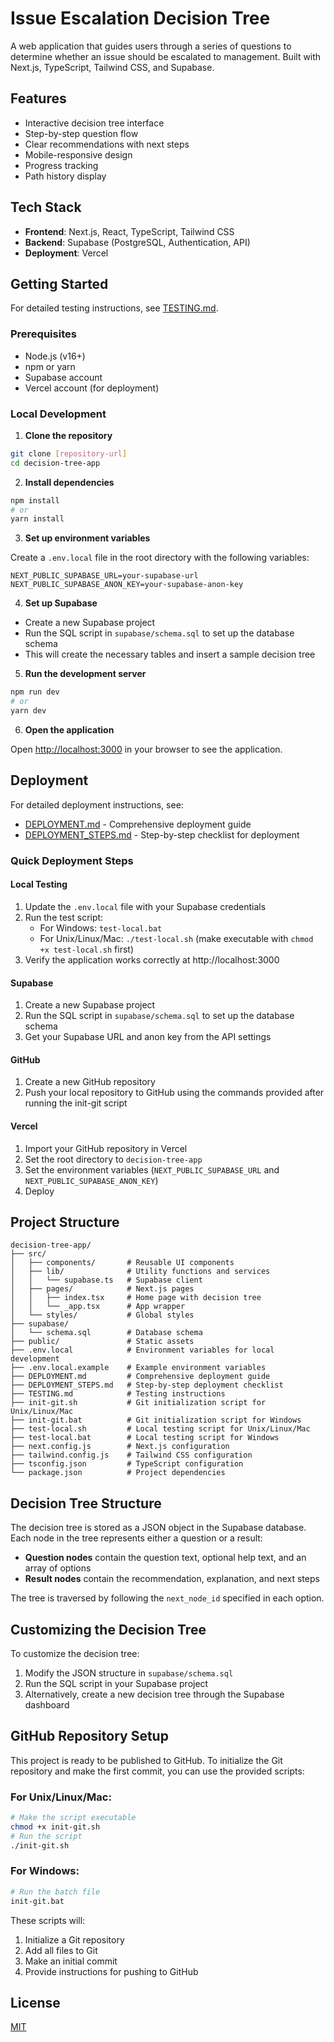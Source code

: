 
# Issue Escalation Decision Tree

A web application that guides users through a series of questions to determine whether an issue should be escalated to management. Built with Next.js, TypeScript, Tailwind CSS, and Supabase.

## Features

- Interactive decision tree interface
- Step-by-step question flow
- Clear recommendations with next steps
- Mobile-responsive design
- Progress tracking
- Path history display

## Tech Stack

- **Frontend**: Next.js, React, TypeScript, Tailwind CSS
- **Backend**: Supabase (PostgreSQL, Authentication, API)
- **Deployment**: Vercel

## Getting Started

For detailed testing instructions, see [TESTING.md](./TESTING.md).

### Prerequisites

- Node.js (v16+)
- npm or yarn
- Supabase account
- Vercel account (for deployment)

### Local Development

1. **Clone the repository**

```bash
git clone [repository-url]
cd decision-tree-app
```

2. **Install dependencies**

```bash
npm install
# or
yarn install
```

3. **Set up environment variables**

Create a `.env.local` file in the root directory with the following variables:

```
NEXT_PUBLIC_SUPABASE_URL=your-supabase-url
NEXT_PUBLIC_SUPABASE_ANON_KEY=your-supabase-anon-key
```

4. **Set up Supabase**

- Create a new Supabase project
- Run the SQL script in `supabase/schema.sql` to set up the database schema
- This will create the necessary tables and insert a sample decision tree

5. **Run the development server**

```bash
npm run dev
# or
yarn dev
```

6. **Open the application**

Open [http://localhost:3000](http://localhost:3000) in your browser to see the application.

## Deployment

For detailed deployment instructions, see:
- [DEPLOYMENT.md](./DEPLOYMENT.md) - Comprehensive deployment guide
- [DEPLOYMENT_STEPS.md](./DEPLOYMENT_STEPS.md) - Step-by-step checklist for deployment

### Quick Deployment Steps

#### Local Testing
1. Update the `.env.local` file with your Supabase credentials
2. Run the test script:
   - For Windows: `test-local.bat`
   - For Unix/Linux/Mac: `./test-local.sh` (make executable with `chmod +x test-local.sh` first)
3. Verify the application works correctly at http://localhost:3000

#### Supabase
1. Create a new Supabase project
2. Run the SQL script in `supabase/schema.sql` to set up the database schema
3. Get your Supabase URL and anon key from the API settings

#### GitHub
1. Create a new GitHub repository
2. Push your local repository to GitHub using the commands provided after running the init-git script

#### Vercel
1. Import your GitHub repository in Vercel
2. Set the root directory to `decision-tree-app`
3. Set the environment variables (`NEXT_PUBLIC_SUPABASE_URL` and `NEXT_PUBLIC_SUPABASE_ANON_KEY`)
4. Deploy

## Project Structure

```
decision-tree-app/
├── src/
│   ├── components/       # Reusable UI components
│   ├── lib/              # Utility functions and services
│   │   └── supabase.ts   # Supabase client
│   ├── pages/            # Next.js pages
│   │   ├── index.tsx     # Home page with decision tree
│   │   └── _app.tsx      # App wrapper
│   └── styles/           # Global styles
├── supabase/
│   └── schema.sql        # Database schema
├── public/               # Static assets
├── .env.local            # Environment variables for local development
├── .env.local.example    # Example environment variables
├── DEPLOYMENT.md         # Comprehensive deployment guide
├── DEPLOYMENT_STEPS.md   # Step-by-step deployment checklist
├── TESTING.md            # Testing instructions
├── init-git.sh           # Git initialization script for Unix/Linux/Mac
├── init-git.bat          # Git initialization script for Windows
├── test-local.sh         # Local testing script for Unix/Linux/Mac
├── test-local.bat        # Local testing script for Windows
├── next.config.js        # Next.js configuration
├── tailwind.config.js    # Tailwind CSS configuration
├── tsconfig.json         # TypeScript configuration
└── package.json          # Project dependencies
```

## Decision Tree Structure

The decision tree is stored as a JSON object in the Supabase database. Each node in the tree represents either a question or a result:

- **Question nodes** contain the question text, optional help text, and an array of options
- **Result nodes** contain the recommendation, explanation, and next steps

The tree is traversed by following the `next_node_id` specified in each option.

## Customizing the Decision Tree

To customize the decision tree:

1. Modify the JSON structure in `supabase/schema.sql`
2. Run the SQL script in your Supabase project
3. Alternatively, create a new decision tree through the Supabase dashboard

## GitHub Repository Setup

This project is ready to be published to GitHub. To initialize the Git repository and make the first commit, you can use the provided scripts:

### For Unix/Linux/Mac:
```bash
# Make the script executable
chmod +x init-git.sh
# Run the script
./init-git.sh
```

### For Windows:
```bash
# Run the batch file
init-git.bat
```

These scripts will:
1. Initialize a Git repository
2. Add all files to Git
3. Make an initial commit
4. Provide instructions for pushing to GitHub

## License

[MIT](LICENSE)
